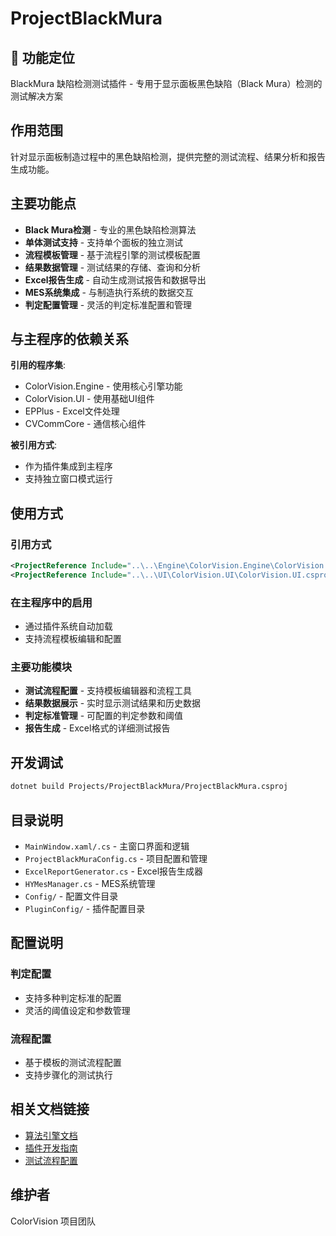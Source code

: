 # ProjectBlackMura

## 🎯 功能定位

BlackMura 缺陷检测测试插件 - 专用于显示面板黑色缺陷（Black Mura）检测的测试解决方案

## 作用范围

针对显示面板制造过程中的黑色缺陷检测，提供完整的测试流程、结果分析和报告生成功能。

## 主要功能点

- **Black Mura检测** - 专业的黑色缺陷检测算法
- **单体测试支持** - 支持单个面板的独立测试
- **流程模板管理** - 基于流程引擎的测试模板配置
- **结果数据管理** - 测试结果的存储、查询和分析
- **Excel报告生成** - 自动生成测试报告和数据导出
- **MES系统集成** - 与制造执行系统的数据交互
- **判定配置管理** - 灵活的判定标准配置和管理

## 与主程序的依赖关系

**引用的程序集**:
- ColorVision.Engine - 使用核心引擎功能
- ColorVision.UI - 使用基础UI组件
- EPPlus - Excel文件处理
- CVCommCore - 通信核心组件

**被引用方式**:
- 作为插件集成到主程序
- 支持独立窗口模式运行

## 使用方式

### 引用方式
```xml
<ProjectReference Include="..\..\Engine\ColorVision.Engine\ColorVision.Engine.csproj" />
<ProjectReference Include="..\..\UI\ColorVision.UI\ColorVision.UI.csproj" />
```

### 在主程序中的启用
- 通过插件系统自动加载
- 支持流程模板编辑和配置

### 主要功能模块
- **测试流程配置** - 支持模板编辑器和流程工具
- **结果数据展示** - 实时显示测试结果和历史数据
- **判定标准管理** - 可配置的判定参数和阈值
- **报告生成** - Excel格式的详细测试报告

## 开发调试

```bash
dotnet build Projects/ProjectBlackMura/ProjectBlackMura.csproj
```

## 目录说明

- `MainWindow.xaml/.cs` - 主窗口界面和逻辑
- `ProjectBlackMuraConfig.cs` - 项目配置和管理
- `ExcelReportGenerator.cs` - Excel报告生成器
- `HYMesManager.cs` - MES系统管理
- `Config/` - 配置文件目录
- `PluginConfig/` - 插件配置目录

## 配置说明

### 判定配置
- 支持多种判定标准的配置
- 灵活的阈值设定和参数管理

### 流程配置
- 基于模板的测试流程配置
- 支持步骤化的测试执行

## 相关文档链接

- [算法引擎文档](../../docs/algorithms/README.md)
- [插件开发指南](../../docs/plugins/README.md)
- [测试流程配置](../../docs/engine-components/README.md)

## 维护者

ColorVision 项目团队



